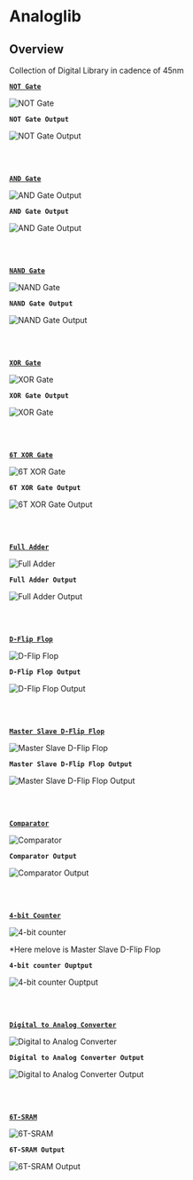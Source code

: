 # Analoglib

## Overview

Collection of Digital Library in cadence of 45nm

[**`NOT Gate`**](https://github.com/Nived151/DigitalLib/tree/main/notgate)

![NOT Gate](https://raw.githubusercontent.com/Nived151/DigitalLib/main/circuit%20diagram/or.png)

**`NOT Gate Output`**

![NOT Gate Output](https://github.com/Nived151/DigitalLib/blob/main/circuit%20diagram/not%20out.png?raw=true)

<br/>
<br/>

[**`AND Gate`**](https://github.com/Nived151/DigitalLib/tree/main/and)

![AND Gate Output](https://github.com/Nived151/DigitalLib/blob/main/circuit%20diagram/and.png?raw=true)

**`AND Gate Output`**

![AND Gate Output](https://github.com/Nived151/DigitalLib/blob/main/circuit%20diagram/and%20out.png?raw=true)

<br/>
<br/>

[**`NAND Gate`**](https://github.com/Nived151/DigitalLib/tree/main/nand)

![NAND Gate](https://github.com/Nived151/DigitalLib/blob/main/circuit%20diagram/nand.png?raw=true)

**`NAND Gate Output`**

![NAND Gate Output](https://github.com/Nived151/DigitalLib/blob/main/circuit%20diagram/nand%20out.png?raw=true)

<br/>
<br/>

[**`XOR Gate`**](https://github.com/Nived151/DigitalLib/tree/main/xor)

![XOR Gate](https://github.com/Nived151/DigitalLib/blob/main/circuit%20diagram/xor.png?raw=true)

**`XOR Gate Output`**

![XOR Gate](https://github.com/Nived151/DigitalLib/blob/main/circuit%20diagram/xor%20out.png?raw=true)

<br/>
<br/>

[**`6T XOR Gate`**](https://github.com/Nived151/DigitalLib/tree/main/6t%20xor)

![6T XOR Gate](https://github.com/Nived151/DigitalLib/blob/main/circuit%20diagram/xorr.png?raw=true)

**`6T XOR Gate Output`**

![6T XOR Gate Output](https://github.com/Nived151/DigitalLib/blob/main/circuit%20diagram/xorr%20out.png?raw=true)

<br/>
<br/>

[**`Full Adder`**](https://github.com/Nived151/DigitalLib/tree/main/adder)

![Full Adder](https://github.com/Nived151/DigitalLib/blob/main/circuit%20diagram/adder.png?raw=true)

**`Full Adder Output`**

![Full Adder Output](https://github.com/Nived151/DigitalLib/blob/main/circuit%20diagram/adder%20out.png?raw=true)

<br/>
<br/>

[**`D-Flip Flop`**](https://github.com/Nived151/DigitalLib/tree/main/ff)

![D-Flip Flop](https://github.com/Nived151/DigitalLib/blob/main/circuit%20diagram/ff.png?raw=true)

**`D-Flip Flop Output`**

![D-Flip Flop Output](https://github.com/Nived151/DigitalLib/blob/main/circuit%20diagram/ff%20out.png?raw=true)

<br/>
<br/>

[**`Master Slave D-Flip Flop`**](https://github.com/Nived151/DigitalLib/tree/main/Master%20Slave%20D-%20Flip%20Flop)

![Master Slave D-Flip Flop](https://github.com/Nived151/DigitalLib/blob/main/circuit%20diagram/master%20slave.png?raw=true)

**`Master Slave D-Flip Flop Output`**

![Master Slave D-Flip Flop Output](https://github.com/Nived151/DigitalLib/blob/main/circuit%20diagram/master%20slave%20out.png?raw=true)

<br/>
<br/>

[**`Comparator`**](https://github.com/Nived151/DigitalLib/tree/main/comperator)

![Comparator](https://github.com/Nived151/DigitalLib/blob/main/circuit%20diagram/comp.png?raw=true)

**`Comparator Output`**

![Comparator Output](https://github.com/Nived151/DigitalLib/blob/main/circuit%20diagram/comp%20out.png?raw=true)

<br/>
<br/>

[**`4-bit Counter`**](https://github.com/Nived151/DigitalLib/tree/main/4-Bit%20Counter)

![4-bit counter](https://github.com/Nived151/DigitalLib/blob/main/circuit%20diagram/counter.png?raw=true)

*Here melove is Master Slave D-Flip Flop

**`4-bit counter Ouptput`**

![4-bit counter Ouptput](https://github.com/Nived151/DigitalLib/blob/main/circuit%20diagram/counter%20out.png?raw=true)

<br/>
<br/>

[**`Digital to Analog Converter`**](https://github.com/Nived151/DigitalLib/tree/main/dac)

![Digital to Analog Converter](https://github.com/Nived151/DigitalLib/blob/main/circuit%20diagram/dac.png?raw=true)

**`Digital to Analog Converter Output`**

![Digital to Analog Converter Output]()

<br/>
<br/>

[**`6T-SRAM`**]()

![6T-SRAM](https://github.com/Nived151/DigitalLib/blob/main/circuit%20diagram/sram.png?raw=true)

**`6T-SRAM Output`**

![6T-SRAM Output]()
